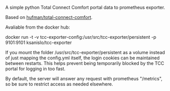 A simple python Total Connect Comfort portal data to prometheus exporter.

Based on [hufman/total-connect-comfort](https://github.com/hufman/total-connect-comfort).


Avaliable from the docker hub:

docker run -t
  -v tcc-exporter-config:/usr/src/tcc-exporter/persistent
  -p 9101:9101
  ksanislo/tcc-exporter

If you mount the folder /usr/src/tcc-exporter/persistent as a volume instead of just mapping the config.yml itself, the login cookies can be maintained between restarts. This helps prevent being temporarily blocked by the TCC portal for logging in too fast. 

By default, the server will answer any request with prometheus "/metrics", so be sure to restrict access as needed elsewhere.
